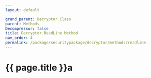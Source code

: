```yaml
---
layout: default

grand_parent: Decryptor Class
parent: Methods
Decompressor: false
title: Decryptor.ReadLine Method
nav_order: 4
permalink: /package/securitypackage/decryptor/methods/readline
---
```

# {{ page.title }}a